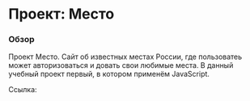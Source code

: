 # Проект: Место

### Обзор

Проект Место. Сайт об известных местах России, где пользоватеь может авторизоваться и довать свои любимые места.
В данный учебный проект первый, в котором применём JavaScript.

Ссылка: 
